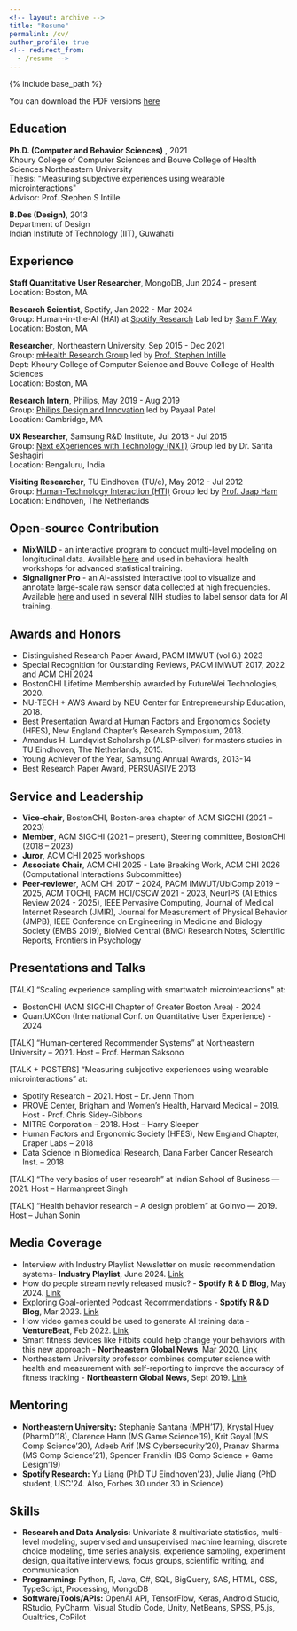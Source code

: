 ```yaml
---
<!-- layout: archive -->
title: "Resume"
permalink: /cv/
author_profile: true
<!-- redirect_from:
  - /resume -->
---
```


{% include base_path %}

You can download the PDF versions [here](https://drive.google.com/file/d/1o5UGvmepJyJsx_pwhq5cguQigfs0KoUB/view?usp=drive_link)

Education
------
**Ph.D. (Computer and Behavior Sciences)** , 2021  
Khoury College of Computer Sciences and Bouve College of Health Sciences
Northeastern University  
Thesis: "Measuring subjective experiences using wearable microinteractions"   
Advisor: Prof. Stephen S Intille   


**B.Des (Design)**, 2013   
Department of Design   
Indian Institute of Technology (IIT), Guwahati   

Experience
------
**Staff Quantitative User Researcher**, MongoDB, Jun 2024 - present        
Location: Boston, MA

**Research Scientist**, Spotify, Jan 2022 - Mar 2024   
Group: Human-in-the-AI (HAI) at [Spotify Research](https://research.atspotify.com/) Lab led by [Sam F Way](http://samfway.com/)      
Location: Boston, MA   

**Researcher**, Northeastern University, Sep 2015 - Dec 2021   
Group: [mHealth Research Group](https://www.mhealthgroup.org/) led by [Prof. Stephen Intille](https://www.khoury.northeastern.edu/home/intille/)    
Dept: Khoury College of Computer Science and Bouve College of Health Sciences        
Location: Boston, MA    
 
**Research Intern**, Philips, May 2019 - Aug 2019   
Group: [Philips Design and Innovation](https://www.philips.com/a-w/about/innovation/experience-design.html) led by Payaal Patel       
Location: Cambridge, MA    
 
**UX Researcher**, Samsung R&D Institute, Jul 2013 - Jul 2015    
Group: [Next eXperiences with Technology (NXT)](https://research.samsung.com/sri-b) Group led by Dr. Sarita Seshagiri     
Location: Bengaluru, India   

**Visiting Researcher**, TU Eindhoven (TU/e), May 2012 - Jul 2012    
Group: [Human-Technology Interaction (HTI)](https://www.tue.nl/en/research/research-groups/innovation-sciences/human-technology-interaction) Group led by [Prof. Jaap Ham](https://www.tue.nl/en/research/researchers/jaap-ham)       
Location: Eindhoven, The Netherlands     
  
Open-source Contribution
------
* **MixWILD** - an interactive program to conduct multi-level modeling on longitudinal data. Available [here](https://reach-lab.github.io/MixWildGUI/) and used in behavioral health workshops for advanced statistical training.
* **Signaligner Pro** - an AI-assisted interactive tool to visualize and annotate large-scale raw sensor data collected at high frequencies. Available [here](https://signaligner.org/) and used in several NIH studies to label sensor data for AI training.

Awards and Honors
------
* Distinguished Research Paper Award, PACM IMWUT (vol 6.) 2023  
* Special Recognition for Outstanding Reviews, PACM IMWUT 2017, 2022 and ACM CHI 2024
* BostonCHI Lifetime Membership awarded by FutureWei Technologies, 2020.
* NU-TECH + AWS Award by NEU Center for Entrepreneurship Education, 2018.
* Best Presentation Award at Human Factors and Ergonomics Society (HFES), New England Chapter’s Research Symposium, 2018.
* Amandus H. Lundqvist Scholarship (ALSP-silver) for masters studies in TU Eindhoven, The Netherlands, 2015.
* Young Achiever of the Year, Samsung Annual Awards, 2013-14
* Best Research Paper Award, PERSUASIVE 2013

Service and Leadership
------
* **Vice-chair**, BostonCHI, Boston-area chapter of ACM SIGCHI (2021 – 2023)
* **Member**, ACM SIGCHI (2021 – present), Steering committee, BostonCHI (2018 – 2023) 
* **Juror**, ACM CHI 2025 workshops
* **Associate Chair**, ACM CHI 2025 - Late Breaking Work, ACM CHI 2026 (Computational Interactions Subcommittee)
* **Peer-reviewer**, ACM CHI 2017 – 2024, PACM IMWUT/UbiComp 2019 – 2025, ACM TOCHI, PACM HCI/CSCW 2021 - 2023, NeurIPS (AI Ethics Review 2024 - 2025), IEEE Pervasive Computing, Journal of Medical Internet Research (JMIR), Journal for Measurement of Physical Behavior (JMPB), IEEE Conference on Engineering in Medicine and Biology Society (EMBS 2019), BioMed Central (BMC) Research Notes, Scientific Reports, Frontiers in Psychology

Presentations and Talks
------
[TALK] “Scaling experience sampling with smartwatch microinteactions" at:

* BostonCHI (ACM SIGCHI Chapter of Greater Boston Area) - 2024
* QuantUXCon (International Conf. on Quantitative User Experience) - 2024

[TALK] “Human-centered Recommender Systems” at Northeastern University – 2021. Host – Prof. Herman Saksono

[TALK + POSTERS] “Measuring subjective experiences using wearable microinteractions” at:   

* Spotify Research – 2021. Host – Dr. Jenn Thom   
* PROVE Center, Brigham and Women’s Health, Harvard Medical – 2019. Host - Prof. Chris Sidey-Gibbons    
* MITRE Corporation – 2018. Host – Harry Sleeper   
* Human Factors and Ergonomic Society (HFES), New England Chapter, Draper Labs – 2018   
* Data Science in Biomedical Research, Dana Farber Cancer Research Inst. – 2018   
  
[TALK] “The very basics of user research” at Indian School of Business — 2021. Host – Harmanpreet Singh

[TALK] “Health behavior research – A design problem” at GoInvo — 2019. Host – Juhan Sonin

Media Coverage
------
* Interview with Industry Playlist Newsletter on music recommendation systems- **Industry Playlist**, June 2024. [Link]([https://research.atspotify.com/2024/05/how-do-people-stream-newly-released-music/](https://theindustryplaylist.substack.com/p/things-im-thinking-about-d1c))
* How do people stream newly released music? - **Spotify R & D Blog**, May 2024. [Link](https://research.atspotify.com/2024/05/how-do-people-stream-newly-released-music/)
* Exploring Goal-oriented Podcast Recommendations - **Spotify R & D Blog**, Mar 2023. [Link](https://research.atspotify.com/2023/03/exploring-goal-oriented-podcast-recommendations/)
* How video games could be used to generate AI training data - **VentureBeat**, Feb 2022. [Link](https://web.archive.org/web/20221006042815/https://venturebeat.com/ai/how-video-games-could-be-used-to-generate-ai-training-data/)
* Smart fitness devices like Fitbits could help change your behaviors with this new approach - **Northeastern Global News**, Mar 2020. [Link](https://news.northeastern.edu/litmus/smart-fitness-devices-like-fitbits-could-help-change-your-behaviors-with-this-new-approach/)
* Northeastern University professor combines computer science with health and measurement with self-reporting to improve the accuracy of fitness tracking - **Northeastern Global News**, Sept 2019. [Link](https://news.northeastern.edu/2019/09/05/northeastern-university-professor-combines-computer-science-with-health-and-measurement-with-self-reporting-to-improve-accuracy-of-fitness-tracking/)

Mentoring
------
* **Northeastern University:** Stephanie Santana (MPH’17), Krystal Huey (PharmD’18), Clarence Hann (MS Game Science’19), Krit Goyal (MS Comp Science’20), Adeeb Arif (MS Cybersecurity’20), Pranav Sharma (MS Comp Science’21), Spencer Franklin (BS Comp Science + Game Design’19)
* **Spotify Research:** Yu Liang (PhD TU Eindhoven'23), Julie Jiang (PhD student, USC'24. Also, Forbes 30 under 30 in Science)

Skills
------
* **Research and Data Analysis:** Univariate & multivariate statistics, multi-level modeling, supervised and unsupervised machine learning, discrete choice modeling, time series analysis, experience sampling, experiment design, qualitative interviews, focus groups, scientific writing, and communication
* **Programming:** Python, R, Java, C#, SQL, BigQuery, SAS, HTML, CSS, TypeScript, Processing, MongoDB
* **Software/Tools/APIs:** OpenAI API, TensorFlow, Keras, Android Studio, RStudio, PyCharm, Visual Studio Code, Unity, NetBeans, SPSS, P5.js, Qualtrics, CoPilot

